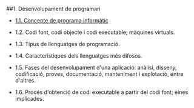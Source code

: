 ##1. Desenvolupament de programari
* [1.1. Concepte de programa informàtic](programa_informatic.md)

* 1.2. Codi font, codi objecte i codi executable; màquines virtuals.

* 1.3. Tipus de llenguatges de programació.

* 1.4. Característiques dels llenguatges més difosos.

* 1.5. Fases del desenvolupament d'una aplicació: anàlisi, disseny, codificació, proves, documentació, manteniment i explotació, entre d'altres.

* 1.6. Procés d'obtenció de codi executable a partir del codi font; eines implicades.

